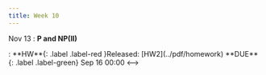 ```yaml
---
title: Week 10
---
```


Nov 13
: **P and NP(II)**

<!-->:  **HW**{: .label .label-red }Released: [HW2](../pdf/homework)  **DUE**{: .label .label-green} Sep 16  00:00
<-->

  

